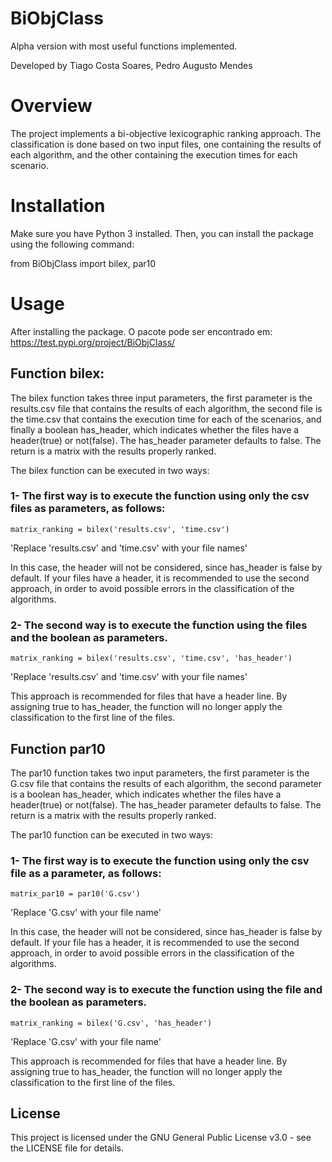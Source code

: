 # BiObjClass

Alpha version with most useful functions implemented.

Developed by Tiago Costa Soares, Pedro Augusto Mendes


# Overview

The project implements a bi-objective lexicographic ranking approach. The classification is done based on two input files, one containing the results of each algorithm, and the other containing the execution times for each scenario.

# Installation

Make sure you have Python 3 installed. Then, you can install the package using the following command:


from BiObjClass import bilex, par10


# Usage

After installing the package.
O pacote pode ser encontrado em: https://test.pypi.org/project/BiObjClass/


## Function bilex:

The bilex function takes three input parameters, the first parameter is the results.csv file that contains the results of each algorithm, the second file is the time.csv that contains the execution time for each of the scenarios, and finally a boolean has_header, which indicates whether the files have a header(true) or not(false). The has_header parameter defaults to false. The return is a matrix with the results properly ranked.

The bilex function can be executed in two ways:

### 1- The first way is to execute the function using only the csv files as parameters, as follows:

    matrix_ranking = bilex('results.csv', 'time.csv')
    
'Replace 'results.csv' and 'time.csv' with your file names'

In this case, the header will not be considered, since has_header is false by default. If your files have a header, it is recommended to use the second approach, in order to avoid possible errors in the classification of the algorithms.

### 2- The second way is to execute the function using the files and the boolean as parameters.

    matrix_ranking = bilex('results.csv', 'time.csv', 'has_header')

'Replace 'results.csv' and 'time.csv' with your file names'

This approach is recommended for files that have a header line. By assigning true to has_header, the function will no longer apply the classification to the first line of the files.



## Function par10

The par10 function takes two input parameters, the first parameter is the G.csv file that contains the results of each algorithm, the second parameter is a boolean has_header, which indicates whether the files have a header(true) or not(false). The has_header parameter defaults to false. The return is a matrix with the results properly ranked.

The par10 function can be executed in two ways:

### 1- The first way is to execute the function using only the csv file as a parameter, as follows:

    matrix_par10 = par10('G.csv')
    
'Replace 'G.csv' with your file name'

In this case, the header will not be considered, since has_header is false by default. If your file has a header, it is recommended to use the second approach, in order to avoid possible errors in the classification of the algorithms.

### 2- The second way is to execute the function using the file and the boolean as parameters.

    matrix_ranking = bilex('G.csv', 'has_header')

'Replace 'G.csv' with your file name'

This approach is recommended for files that have a header line. By assigning true to has_header, the function will no longer apply the classification to the first line of the files.


## License

This project is licensed under the GNU General Public License v3.0 - see the LICENSE file for details.